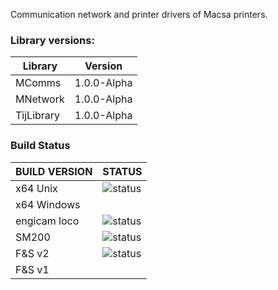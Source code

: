 Communication network and printer drivers of Macsa printers.



### Library versions:

Library | Version
-|-
MComms | 1.0.0-Alpha 
MNetwork | 1.0.0-Alpha 
TijLibrary | 1.0.0-Alpha 



### Build Status
BUILD VERSION | STATUS
-|-
x64 Unix | ![status](https://api.travis-ci.org/travis-ci/travis-web.svg) 
x64 Windows |
engicam loco | ![status](https://api.travis-ci.org/travis-ci/travis-web.svg)
SM200  | ![status](https://api.travis-ci.org/travis-ci/travis-web.svg)
F&S v2 |![status](https://api.travis-ci.org/travis-ci/travis-web.svg)
F&S v1 |

